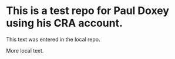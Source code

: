 # This is a test repo for Paul Doxey using his CRA account.

This text was entered in the local repo.

More local text.

